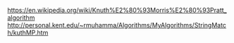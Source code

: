 https://en.wikipedia.org/wiki/Knuth%E2%80%93Morris%E2%80%93Pratt_algorithm
http://personal.kent.edu/~rmuhamma/Algorithms/MyAlgorithms/StringMatch/kuthMP.htm
